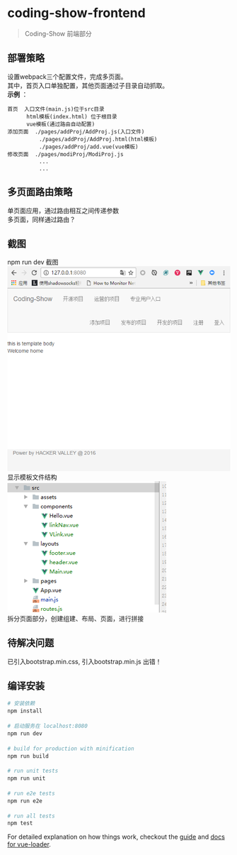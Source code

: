 # coding-show-frontend

> Coding-Show 前端部分

## 部署策略
设置webpack三个配置文件，完成多页面。  
其中，首页入口单独配置，其他页面通过子目录自动抓取。  
**示例** ：  
```
首页  入口文件(main.js)位于src目录
      html模板(index.html) 位于根目录  
      vue模板(通过路由自动配置)
添加页面  ./pages/addProj/AddProj.js(入口文件)
          ./pages/addProj/AddProj.html(html模板)
          ./pages/addProj/add.vue(vue模板)
修改页面  ./pages/modiProj/ModiProj.js
          ...
          ...
``` 

## 多页面路由策略
单页面应用，通过路由相互之间传递参数  
多页面，同样通过路由？

## 截图  
npm run dev 截图  
![基本View](./doc/screenshots/baseView.png)  
显示模板文件结构  
![文件结构](./doc/screenshots/fileStuc.png)   
拆分页面部分，创建组建、布局、页面，进行拼接  

## 待解决问题  

已引入bootstrap.min.css, 引入bootstrap.min.js 出错！

## 编译安装

``` bash
# 安装依赖
npm install

# 启动服务在 localhost:8080
npm run dev

# build for production with minification
npm run build

# run unit tests
npm run unit

# run e2e tests
npm run e2e

# run all tests
npm test
```

For detailed explanation on how things work, checkout the [guide](http://vuejs-templates.github.io/webpack/) and [docs for vue-loader](http://vuejs.github.io/vue-loader).
